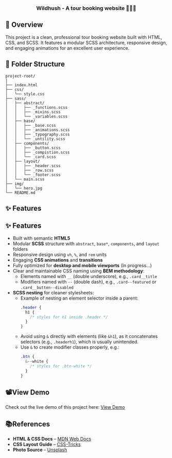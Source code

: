 <h3 align="center">Wildhush - A tour booking website 🗻🗻🗻</h3>

## 💬 Overview
This project is a clean, professional tour booking website built with HTML, CSS, and SCSS. It features a modular SCSS architecture, responsive design, and engaging animations for an excellent user experience.

## 📁 Folder Structure
```
project-root/
│
├── index.html
├── css/
│   └── style.css
├── sass/
│   ├── abstract/
│   │   ├── _functions.scss
│   │   ├── _mixins.scss
│   │   └── _variables.scss
│   ├── base/
│   │   ├── _base.scss
│   │   ├── _animations.scss
│   │   ├── _typography.scss
│   │   └── _untility.scss
│   ├── components/
│   │   ├── _button.scss
│   │   ├── _compistion.scss
│   │   └── _card.scss
│   ├── layout/
│   │   ├── _header.scss
│   │   ├── _row.scss
│   │   └── _footer.scss
│   └── main.scss
├── img/
│   └── hero.jpg
└── README.md
```

## ✨ Features  
## ✨ Features  
- Built with semantic **HTML5**  
- Modular **SCSS** structure with `abstract`, `base*`, `components`, and `layout` folders  
- Responsive design using `vh`, `%`, and `rem` units  
- Engaging **CSS animations** and **transitions**  
- Fully optimized for **desktop and mobile viewports** (In progress…)  
- Clear and maintainable CSS naming using **BEM methodology**:  
  - Elements named with `__` (double underscore), e.g., `.card__title` 
  - Modifiers named with `--` (double dash), e.g., `.card--featured` or `.card__button--disabled`  
- **SCSS nesting** for cleaner stylesheets:  
  - Example of nesting an element selector inside a parent:  
    ```scss
    .header {
      h1 {
        /* styles for h1 inside .header */
      }
    }
    ```  
  - Avoid using `&` directly with elements (like `&h1`), as it concatenates selectors (e.g., `.headerh1`), which is usually unintended.  
  - Use `&` to create modifier classes properly, e.g.:  
    ```scss
    .btn {
      &--white {
        /* styles for .btn-white */
      }
    }
    ```

## 📽️View Demo
Check out the live demo of this project here: [View Demo](https://steady-donut-83396d.netlify.app/)


## 📚References
- **HTML & CSS Docs** – [MDN Web Docs](https://developer.mozilla.org/en-US/docs/Web)
- **CSS Layout Guide** – [CSS-Tricks](https://css-tricks.com/snippets/css/)
- **Photo Source** – [Unsplash](https://unsplash.com/?utm_source=your_app_name&utm_medium=referral)


